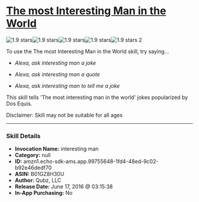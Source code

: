 # [The most Interesting Man in the World](http://alexa.amazon.com/#skills/amzn1.echo-sdk-ams.app.99755648-1fd4-48ed-9c02-b92e46dedf70)
![1.9 stars](../../images/ic_star_black_18dp_1x.png)![1.9 stars](../../images/ic_star_half_black_18dp_1x.png)![1.9 stars](../../images/ic_star_border_black_18dp_1x.png)![1.9 stars](../../images/ic_star_border_black_18dp_1x.png)![1.9 stars](../../images/ic_star_border_black_18dp_1x.png) 2

To use the The most Interesting Man in the World skill, try saying...

* *Alexa, ask interesting man a joke*

* *Alexa, ask interesting man a quote*

* *Alexa, ask interesting man to tell me a joke*

This skill tells 'The most interesting man in the world' jokes popularized by Dos Equis.

Disclaimer: Skill may not be suitable for all ages

***

### Skill Details

* **Invocation Name:** interesting man
* **Category:** null
* **ID:** amzn1.echo-sdk-ams.app.99755648-1fd4-48ed-9c02-b92e46dedf70
* **ASIN:** B01GZ8H30U
* **Author:** Qubz, LLC
* **Release Date:** June 17, 2016 @ 03:15:38
* **In-App Purchasing:** No
